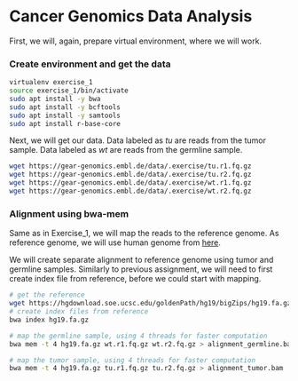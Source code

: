 # Cancer Genomics Data Analysis

First, we will, again, prepare virtual environment, where we will work.

### Create environment and get the data

```bash
virtualenv exercise_1
source exercise_1/bin/activate
sudo apt install -y bwa
sudo apt install -y bcftools
sudo apt install -y samtools
sudo apt install r-base-core

```
Next, we will get our data. Data labeled as *tu* are reads from the tumor sample. Data labeled as *wt* are reads from the germline sample.

```bash
wget https://gear-genomics.embl.de/data/.exercise/tu.r1.fq.gz
wget https://gear-genomics.embl.de/data/.exercise/tu.r2.fq.gz
wget https://gear-genomics.embl.de/data/.exercise/wt.r1.fq.gz
wget https://gear-genomics.embl.de/data/.exercise/wt.r2.fq.gz
```

### Alignment using bwa-mem
Same as in Exercise_1, we will map the reads to the reference genome. As reference genome, we will use
human genome from [here](https://hgdownload.soe.ucsc.edu/goldenPath/hg19/bigZips/hg19.fa.gz).

We will create separate alignment to reference genome using tumor and germline samples.
Similarly to previous assignment, we will need to first create index file from reference, before we could start with mapping. 

```bash
# get the reference
wget https://hgdownload.soe.ucsc.edu/goldenPath/hg19/bigZips/hg19.fa.gz
# create index files from reference
bwa index hg19.fa.gz

# map the germline sample, using 4 threads for faster computation
bwa mem -t 4 hg19.fa.gz wt.r1.fq.gz wt.r2.fq.gz > alignment_germline.bam

# map the tumor sample, using 4 threads for faster computation
bwa mem -t 4 hg19.fa.gz tu.r1.fq.gz tu.r2.fq.gz > alignment_tumor.bam
```
